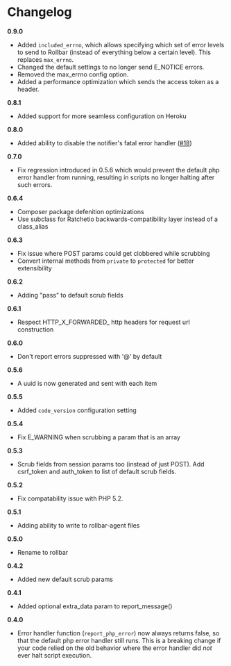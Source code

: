 # Changelog

**0.9.0**
- Added `included_errno`, which allows specifying which set of error levels to send to Rollbar (instead of everything below a certain level). This replaces `max_errno`.
- Changed the default settings to no longer send E_NOTICE errors.
- Removed the max_errno config option.
- Added a performance optimization which sends the access token as a header.

**0.8.1**
- Added support for more seamless configuration on Heroku

**0.8.0**
- Added ability to disable the notifier's fatal error handler ([#18](https://github.com/rollbar/rollbar-php/pull/18))

**0.7.0**
- Fix regression introduced in 0.5.6 which would prevent the default php error handler from running, resulting in scripts no longer halting after such errors.

**0.6.4**
- Composer package defenition optimizations
- Use subclass for Ratchetio backwards-compatibility layer instead of a class_alias

**0.6.3**
- Fix issue where POST params could get clobbered while scrubbing
- Convert internal methods from `private` to `protected` for better extensibility

**0.6.2**
- Adding "pass" to default scrub fields

**0.6.1**
- Respect HTTP_X_FORWARDED_ http headers for request url construction

**0.6.0**
- Don't report errors suppressed with '@' by default

**0.5.6**
- A uuid is now generated and sent with each item

**0.5.5**
- Added `code_version` configuration setting

**0.5.4**
- Fix E_WARNING when scrubbing a param that is an array

**0.5.3**
- Scrub fields from session params too (instead of just POST). Add csrf_token and auth_token to list of default scrub fields.

**0.5.2**
- Fix compatability issue with PHP 5.2.

**0.5.1**
- Adding ability to write to rollbar-agent files

**0.5.0**
- Rename to rollbar

**0.4.2**
- Added new default scrub params

**0.4.1**
- Added optional extra_data param to report_message()

**0.4.0**
- Error handler function (`report_php_error`) now always returns false, so that the default php error handler still runs. This is a breaking change if your code relied on the old behavior where the error handler did *not* ever halt script execution.
